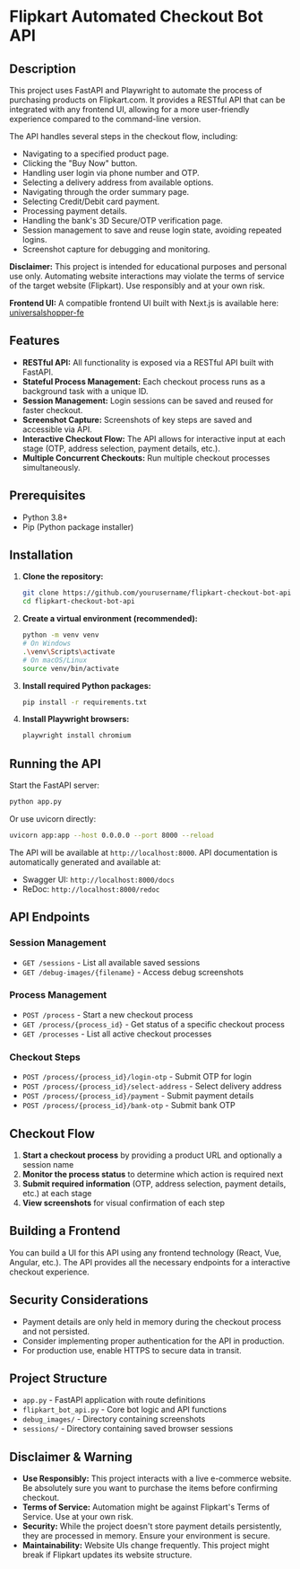 # Flipkart Automated Checkout Bot API

## Description

This project uses FastAPI and Playwright to automate the process of purchasing products on Flipkart.com. It provides a RESTful API that can be integrated with any frontend UI, allowing for a more user-friendly experience compared to the command-line version.

The API handles several steps in the checkout flow, including:

*   Navigating to a specified product page.
*   Clicking the "Buy Now" button.
*   Handling user login via phone number and OTP.
*   Selecting a delivery address from available options.
*   Navigating through the order summary page.
*   Selecting Credit/Debit card payment.
*   Processing payment details.
*   Handling the bank's 3D Secure/OTP verification page.
*   Session management to save and reuse login state, avoiding repeated logins.
*   Screenshot capture for debugging and monitoring.

**Disclaimer:** This project is intended for educational purposes and personal use only. Automating website interactions may violate the terms of service of the target website (Flipkart). Use responsibly and at your own risk.

**Frontend UI:** A compatible frontend UI built with Next.js is available here: [universalshopper-fe](https://github.com/rajatdhoot123/universalshopper-fe)

## Features

*   **RESTful API:** All functionality is exposed via a RESTful API built with FastAPI.
*   **Stateful Process Management:** Each checkout process runs as a background task with a unique ID.
*   **Session Management:** Login sessions can be saved and reused for faster checkout.
*   **Screenshot Capture:** Screenshots of key steps are saved and accessible via API.
*   **Interactive Checkout Flow:** The API allows for interactive input at each stage (OTP, address selection, payment details, etc.).
*   **Multiple Concurrent Checkouts:** Run multiple checkout processes simultaneously.

## Prerequisites

*   Python 3.8+
*   Pip (Python package installer)

## Installation

1.  **Clone the repository:**
    ```bash
    git clone https://github.com/yourusername/flipkart-checkout-bot-api.git
    cd flipkart-checkout-bot-api
    ```

2.  **Create a virtual environment (recommended):**
    ```bash
    python -m venv venv
    # On Windows
    .\venv\Scripts\activate
    # On macOS/Linux
    source venv/bin/activate
    ```

3.  **Install required Python packages:**
    ```bash
    pip install -r requirements.txt
    ```

4.  **Install Playwright browsers:**
    ```bash
    playwright install chromium
    ```

## Running the API

Start the FastAPI server:

```bash
python app.py
```

Or use uvicorn directly:

```bash
uvicorn app:app --host 0.0.0.0 --port 8000 --reload
```

The API will be available at `http://localhost:8000`. API documentation is automatically generated and available at:

* Swagger UI: `http://localhost:8000/docs`
* ReDoc: `http://localhost:8000/redoc`

## API Endpoints

### Session Management
- `GET /sessions` - List all available saved sessions
- `GET /debug-images/{filename}` - Access debug screenshots 

### Process Management
- `POST /process` - Start a new checkout process
- `GET /process/{process_id}` - Get status of a specific checkout process
- `GET /processes` - List all active checkout processes

### Checkout Steps
- `POST /process/{process_id}/login-otp` - Submit OTP for login
- `POST /process/{process_id}/select-address` - Select delivery address
- `POST /process/{process_id}/payment` - Submit payment details
- `POST /process/{process_id}/bank-otp` - Submit bank OTP

## Checkout Flow

1. **Start a checkout process** by providing a product URL and optionally a session name
2. **Monitor the process status** to determine which action is required next
3. **Submit required information** (OTP, address selection, payment details, etc.) at each stage
4. **View screenshots** for visual confirmation of each step

## Building a Frontend

You can build a UI for this API using any frontend technology (React, Vue, Angular, etc.). The API provides all the necessary endpoints for a interactive checkout experience.

## Security Considerations

* Payment details are only held in memory during the checkout process and not persisted.
* Consider implementing proper authentication for the API in production.
* For production use, enable HTTPS to secure data in transit.

## Project Structure

* `app.py` - FastAPI application with route definitions
* `flipkart_bot_api.py` - Core bot logic and API functions
* `debug_images/` - Directory containing screenshots
* `sessions/` - Directory containing saved browser sessions

## Disclaimer & Warning

*   **Use Responsibly:** This project interacts with a live e-commerce website. Be absolutely sure you want to purchase the items before confirming checkout.
*   **Terms of Service:** Automation might be against Flipkart's Terms of Service. Use at your own risk.
*   **Security:** While the project doesn't store payment details persistently, they are processed in memory. Ensure your environment is secure.
*   **Maintainability:** Website UIs change frequently. This project might break if Flipkart updates its website structure. 